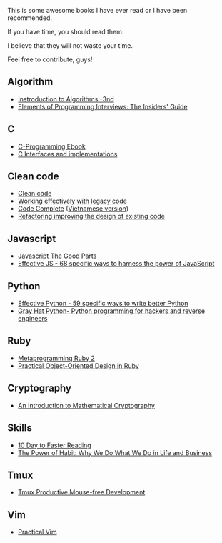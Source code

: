 This is some awesome books I have ever read or I have been recommended.

If you have time, you should read them.

I believe that they will not waste your time.

Feel free to contribute, guys!

## Algorithm
* [Instroduction to Algorithms
    -3nd](https://www.amazon.com/Introduction-Algorithms-3rd-MIT-Press/dp/0262033844)
* [Elements of Programming Interviews: The Insiders' Guide](https://www.amazon.com/Elements-Programming-Interviews-Insiders-Guide/dp/1479274836)

## C
* [C-Programming Ebook](https://www.amazon.com/Programming-Language-2nd-Brian-Kernighan/dp/0131103628)
* [C Interfaces and implementations](https://www.amazon.com/Interfaces-Implementations-Techniques-Creating-Reusable/dp/0201498413)

## Clean code
* [Clean
    code](https://www.amazon.com/Clean-Code-Handbook-Software-Craftsmanship/dp/0132350882)
* [Working effectively with legacy
    code](https://www.amazon.com/Working-Effectively-Legacy-Michael-Feathers/dp/0131177052)
* [Code Complete](https://www.amazon.com/Code-Complete-Practical-Handbook-Construction/dp/0735619670) ([Vietnamese version](https://github.com/hprobotic/CC2Translate))
* [Refactoring improving the design of existing
    code](https://www.amazon.com/Refactoring-Improving-Design-Existing-Code/dp/0201485672)

## Javascript
* [Javascript The Good Parts](https://www.amazon.com/JavaScript-Good-Parts-Douglas-Crockford/dp/0596517742)
* [Effective JS - 68 specific ways to harness the power of
    JavaScript](https://www.amazon.com/Effective-JavaScript-Specific-Software-Development/dp/0321812182)

## Python
* [Effective Python - 59 specific ways to write better
    Python](https://www.amazon.com/Effective-Python-Specific-Software-Development/dp/0134034287)
* [Gray Hat Python- Python programming for hackers and reverse engineers](https://pragprog.com/book/ppmetr2/metaprogramming-ruby-2)

## Ruby
* [Metaprogramming Ruby
    2](https://www.dropbox.com/s/gt3g84thylz9fti/Metaprogramming%20Ruby%202.pdf?dl=0)
* [Practical Object-Oriented Design in Ruby](http://www.poodr.com/)

## Cryptography
* [An Introduction to Mathematical Cryptography](http://www.springer.com/us/book/9781441926746)

## Skills
* [10 Day to Faster Reading](https://www.amazon.com/Faster-Reading-Princeton-Language-Institute/dp/0446676675)
* [The Power of Habit: Why We Do What We Do in Life and
    Business](https://www.amazon.com/Power-Habit-What-Life-Business/dp/081298160X)

## Tmux
* [Tmux Productive Mouse-free Development](https://pragprog.com/book/bhtmux/tmux)

## Vim
* [Practical Vim](https://pragprog.com/book/dnvim2/practical-vim-second-edition)

